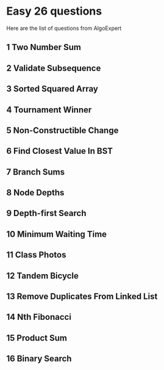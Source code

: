# Easy 26 questions
Here are the list of questions from AlgoExpert


## 1 Two Number Sum



## 2 Validate Subsequence



## 3 Sorted Squared Array



## 4 Tournament Winner




## 5 Non-Constructible Change



## 6 Find Closest Value In BST



## 7 Branch Sums



## 8 Node Depths





## 9 Depth-first Search



## 10 Minimum Waiting Time



## 11 Class Photos



## 12 Tandem Bicycle




## 13 Remove Duplicates From Linked List



## 14 Nth Fibonacci



## 15 Product Sum



## 16 Binary Search